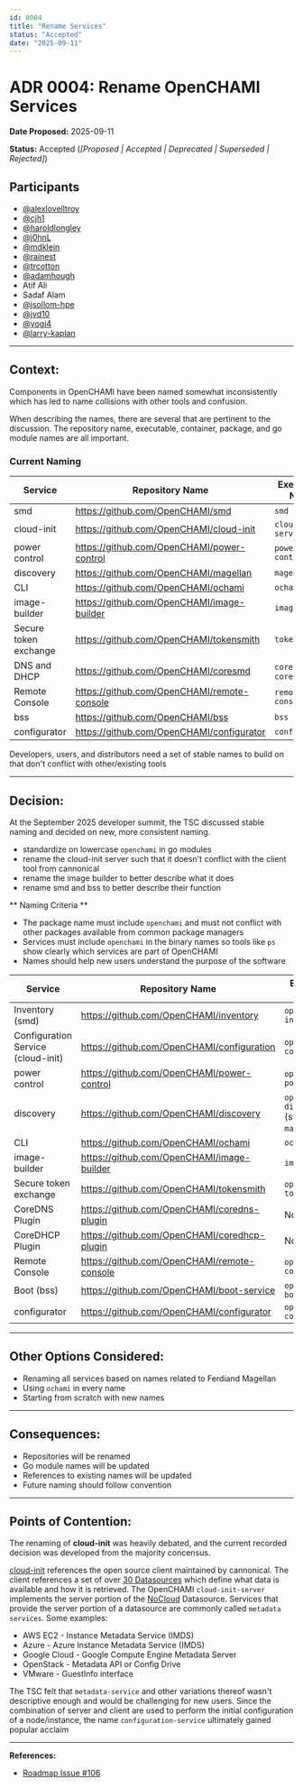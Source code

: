 ```yaml
---
id: 0004
title: "Rename Services"
status: "Accepted"
date: "2025-09-11"
---
```


# ADR 0004: Rename OpenCHAMI Services

**Date Proposed:** 2025-09-11 

**Status:** Accepted (_[Proposed | Accepted | Deprecated | Superseded | Rejected]_)

## **Participants**
- [@alexlovelltroy](https://github.com/alexlovelltroy)  
- [@cjh1](https://github.com/cjh1)  
- [@haroldlongley](https://github.com/haroldlongley)  
- [@j0hnL](https://github.com/j0hnL)  
- [@mdklein](https://github.com/mdklein)  
- [@rainest](https://github.com/rainest)  
- [@trcotton](https://github.com/trcotton)
- [@adamhough](https://github.com/adamhough)
- Atif Ali
- Sadaf Alam
- [@jsollom-hpe](https://github.com/jsollom-hpe)
- [@jvd10](https://github.com/jvd10)
- [@yogi4](https://github.com/yogi4)
- [@larry-kaplan](https://github.com/larry-kaplan)

---

## **Context:**

Components in OpenCHAMI have been named somewhat inconsistently which has led to name collisions with other tools and confusion.

When describing the names, there are several that are pertinent to the discussion.  The repository name, executable, container, package, and go module names are all important.

### Current Naming

| **Service** | **Repository Name** | **Executable Name** | **Container Name** | **RPM Package Name** | **go module** |
| --- | --- | --- | --- | --- | --- |
| smd | https://github.com/OpenCHAMI/smd | `smd` | `ghcr.io/openchami/smd` | None | `github.com/OpenCHAMI/smd/v2` |
| cloud-init | https://github.com/OpenCHAMI/cloud-init | `cloud-init-server` | `ghcr.io/openchami/cloud-init` | None | `github.com/OpenCHAMI/cloud-init` |
| power control | https://github.com/OpenCHAMI/power-control | `power-control` | `ghcr.io/openchami/pcs` | None | `github.com/OpenCHAMI/power-control/v2` |
| discovery | https://github.com/OpenCHAMI/magellan | `magellan` | `ghcr.io/openchami/magellan` | `magellan_${VERSION}_linux_)${ARCH}.rpm` | `github.com/OpenCHAMI/magellan` |
| CLI | https://github.com/OpenCHAMI/ochami | `ochami` | `ghcr.io/openchami/ochami` | `ochami_${VERSION}_linux_${ARCH}.rpm` | `github.com/OpenCHAMI/ochami` |
| image-builder | https://github.com/OpenCHAMI/image-builder | `image-build` | `ghcr.io/openchami/image-build` | None | None (python) |
| Secure token exchange | https://github.com/OpenCHAMI/tokensmith | `tokensmith` | None | None | `github.com/openchami/tokensmith` |
| DNS and DHCP | https://github.com/OpenCHAMI/coresmd | `coredns`, `coredhcp` | `ghcr.io/openchami/coresmd` | None | `github.com/openchami/coresmd` |
| Remote Console| https://github.com/OpenCHAMI/remote-console | `remote-console` | `ghcr.io/openchami/remote-console:2.11` | None | `github.com/OpenCHAMI/remote-console` |
| bss | https://github.com/OpenCHAMI/bss | `bss` | `ghcr.io/openchami/bss` | None | `github.com/OpenCHAMI/bss` |
| configurator | https://github.com/OpenCHAMI/configurator | `configurator` | `ghcr.io/openchami/configurator` | None | `github.com/OpenCHAMI/configurator` |

Developers, users, and distributors need a set of stable names to build on that don't conflict with other/existing tools

---

## **Decision:**

At the September 2025 developer summit, the TSC discussed stable naming and decided on new, more consistent naming.  
- standardize on lowercase `openchami` in go modules
- rename the cloud-init server such that it doesn't conflict with the client tool from cannonical
- rename the image builder to better describe what it does
- rename smd and bss to better describe their function

** Naming Criteria **

- The package name must include `openchami` and must not conflict with other packages available from common package managers
- Services must include `openchami` in the binary names so tools like `ps` show clearly which services are part of OpenCHAMI
- Names should help new users understand the purpose of the software


| **Service** | **Repository Name** | **Executable Name** | **Container Name** | **RPM Package Name** | **go module** |
| --- | --- | --- | --- | --- | --- |
| Inventory (smd) | https://github.com/OpenCHAMI/inventory | `openchami-inventory` | `ghcr.io/openchami/inventory` | None | `github.com/openchami/inventory` |
| Configuration Service (cloud-init) | https://github.com/OpenCHAMI/configuration | `openchami-configuration` | `ghcr.io/openchami/configuration` | openchami-configuration-service${VERSION}_linux_${ARCH}.rpm | `github.com/openchami/configuration` |
| power control | https://github.com/OpenCHAMI/power-control | `openchami-power` | `ghcr.io/openchami/power-control` | None | `github.com/openchami/power-control` |
| discovery | https://github.com/OpenCHAMI/discovery | `openchami-discovery` (symlinked to `magellan`) | `ghcr.io/openchami/discovery` | `openchami-discovery_${VERSION}_linux_)${ARCH}.rpm` | `github.com/openchami/discovery` |
| CLI | https://github.com/OpenCHAMI/ochami | `ochami` | `ghcr.io/openchami/ochami` | `ochami_${VERSION}_linux_${ARCH}.rpm` | `github.com/openchami/ochami` |
| image-builder | https://github.com/OpenCHAMI/image-builder | `image-build` | `ghcr.io/openchami/image-builder` | None | None (python) |
| Secure token exchange | https://github.com/OpenCHAMI/tokensmith | `openchami-tokensmith` | None | None | `github.com/openchami/tokensmith` |
| CoreDNS Plugin | https://github.com/OpenCHAMI/coredns-plugin | None |None | None | `github.com/openchami/coredns-plugin/openchami-inventory` |
| CoreDHCP Plugin | https://github.com/OpenCHAMI/coredhcp-plugin | None | None | None | `github.com/openchami/coredhcp-plugin/openchami-inventory` | 
| Remote Console| https://github.com/OpenCHAMI/remote-console | `openchami-console` | `ghcr.io/openchami/remote-console:2.11` | None | `github.com/openchami/remote-console` |
| Boot (bss) | https://github.com/OpenCHAMI/boot-service | `openchami-boot` | `ghcr.io/openchami/boot` | None | `github.com/openchami/boot` |
| configurator | https://github.com/OpenCHAMI/configurator | `openchami-configurator` | `ghcr.io/openchami/configurator` | None | `github.com/openchami/configurator` |


---

## **Other Options Considered:**

- Renaming all services based on names related to Ferdiand Magellan
- Using `ochami` in every name
- Starting from scratch with new names

---

## **Consequences:**
 - Repositories will be renamed
 - Go module names will be updated
 - References to existing names will be updated
 - Future naming should follow convention

---

## **Points of Contention:**

The renaming of **cloud-init** was heavily debated, and the current recorded decision was developed from the majority concensus.

[cloud-init](https://cloud-init.io/) references the open source client maintained by cannonical.  The client references a set of over [30 Datasources](https://cloudinit.readthedocs.io/en/latest/reference/datasources.html) which define what data is available and how it is retrieved.  The OpenCHAMI `cloud-init-server` implements the server portion of the [NoCloud](https://cloudinit.readthedocs.io/en/latest/reference/datasources/nocloud.html) Datasource.  Services that provide the server portion of a datasource are commonly called `metadata services`.  Some examples:

 - AWS EC2 - Instance Metadata Service (IMDS)
 - Azure - Azure Instance Metadata Service (IMDS)
 - Google Cloud - Google Compute Engine Metadata Server
 - OpenStack - Metadata API or Config Drive
 - VMware - GuestInfo interface

The TSC felt that `metadata-service` and other variations thereof wasn't descriptive enough and would be challenging for new users.  Since the combination of server and client are used to perform the initial configuration of a node/instance, the name `configuration-service` ultimately gained popular acclaim

---

**References:**
- [Roadmap Issue #106](https://github.com/OpenCHAMI/roadmap/issues/106)


